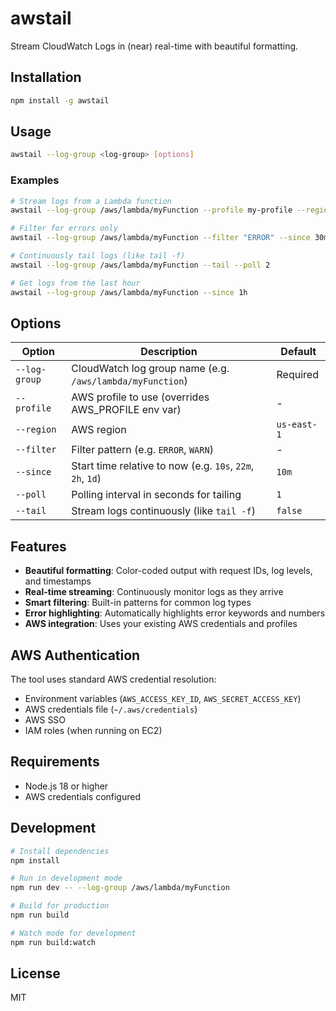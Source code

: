 # awstail

Stream CloudWatch Logs in (near) real-time with beautiful formatting.

## Installation

```bash
npm install -g awstail
```

## Usage

```bash
awstail --log-group <log-group> [options]
```

### Examples

```bash
# Stream logs from a Lambda function
awstail --log-group /aws/lambda/myFunction --profile my-profile --region us-east-1

# Filter for errors only
awstail --log-group /aws/lambda/myFunction --filter "ERROR" --since 30m

# Continuously tail logs (like tail -f)
awstail --log-group /aws/lambda/myFunction --tail --poll 2

# Get logs from the last hour
awstail --log-group /aws/lambda/myFunction --since 1h
```

## Options

| Option | Description | Default |
|--------|-------------|---------|
| `--log-group` | CloudWatch log group name (e.g. `/aws/lambda/myFunction`) | Required |
| `--profile` | AWS profile to use (overrides AWS_PROFILE env var) | - |
| `--region` | AWS region | `us-east-1` |
| `--filter` | Filter pattern (e.g. `ERROR`, `WARN`) | - |
| `--since` | Start time relative to now (e.g. `10s`, `22m`, `2h`, `1d`) | `10m` |
| `--poll` | Polling interval in seconds for tailing | `1` |
| `--tail` | Stream logs continuously (like `tail -f`) | `false` |

## Features

- **Beautiful formatting**: Color-coded output with request IDs, log levels, and timestamps
- **Real-time streaming**: Continuously monitor logs as they arrive
- **Smart filtering**: Built-in patterns for common log types
- **Error highlighting**: Automatically highlights error keywords and numbers
- **AWS integration**: Uses your existing AWS credentials and profiles

## AWS Authentication

The tool uses standard AWS credential resolution:
- Environment variables (`AWS_ACCESS_KEY_ID`, `AWS_SECRET_ACCESS_KEY`)
- AWS credentials file (`~/.aws/credentials`)
- AWS SSO
- IAM roles (when running on EC2)

## Requirements

- Node.js 18 or higher
- AWS credentials configured

## Development

```bash
# Install dependencies
npm install

# Run in development mode
npm run dev -- --log-group /aws/lambda/myFunction

# Build for production
npm run build

# Watch mode for development
npm run build:watch
```

## License

MIT 
